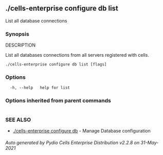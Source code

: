 ## ./cells-enterprise configure db list

List all database connections

### Synopsis


DESCRIPTION

  List all databases connections from all servers registered with cells.


```
./cells-enterprise configure db list [flags]
```

### Options

```
  -h, --help   help for list
```

### Options inherited from parent commands

```
```

### SEE ALSO

* [./cells-enterprise configure db](./cells-enterprise-configure-db)	 - Manage Database configuration

###### Auto generated by Pydio Cells Enterprise Distribution v2.2.8 on 31-May-2021
